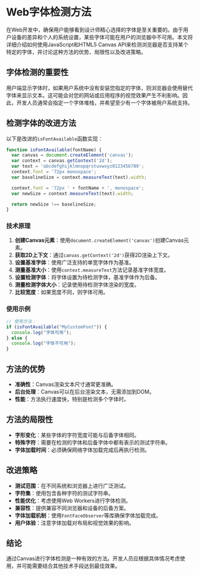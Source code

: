 # Web字体检测方法

在Web开发中，确保用户能够看到设计师精心选择的字体是至关重要的。由于用户设备的差异和个人的系统设置，某些字体可能在用户的浏览器中不可用。本文将详细介绍如何使用JavaScript和HTML5 Canvas API来检测浏览器是否支持某个特定的字体，并讨论这种方法的优势、局限性以及改进策略。

## 字体检测的重要性

用户端显示字体时，如果用户系统中没有安装您指定的字体，则浏览器会使用替代字体来显示文本。这可能会对您的网站或应用程序的视觉效果产生不利影响。因此，开发人员通常会指定一个字体堆栈，并希望至少有一个字体被用户系统支持。

## 检测字体的改进方法

以下是改进的`isFontAvailable`函数实现：

```js
function isFontAvailable(fontName) {
  var canvas = document.createElement('canvas');
  var context = canvas.getContext('2d');
  var text = 'abcdefghijklmnopqrstuvwxyz0123456789';
  context.font = '72px monospace';
  var baselineSize = context.measureText(text).width;

  context.font = '72px ' + fontName + ', monospace';
  var newSize = context.measureText(text).width;

  return newSize !== baselineSize;
}
```

### 技术原理

1. **创建Canvas元素**：使用`document.createElement('canvas')`创建Canvas元素。
2. **获取2D上下文**：通过`canvas.getContext('2d')`获得2D渲染上下文。
3. **设置基准字体**：使用广泛支持的单宽字体作为基准。
4. **测量基准大小**：使用`context.measureText`方法记录基准字体宽度。
5. **设置检测字体**：将字体设置为待检测字体，基准字体作为后备。
6. **测量检测字体大小**：记录使用待检测字体渲染的宽度。
7. **比较宽度**：如果宽度不同，则字体可用。

### 使用示例

```js
// 使用方法：
if (isFontAvailable("MyCustomFont")) {
  console.log("字体可用");
} else {
  console.log("字体不可用");
}
```

## 方法的优势

- **准确性**：Canvas渲染文本尺寸通常更准确。
- **后台处理**：Canvas可以在后台渲染文本，无需添加到DOM。
- **性能**：方法执行速度快，特别是检测多个字体时。

## 方法的局限性

- **字形变化**：某些字体的字符宽度可能与后备字体相同。
- **特殊字符**：需要在检测的字体和后备字体中都有表示的测试字符串。
- **字体加载时间**：必须确保网络字体加载完成后再执行检测。

## 改进策略

- **测试范围**：在不同系统和浏览器上进行广泛测试。
- **字符集**：使用包含各种字符的测试字符串。
- **性能优化**：考虑使用Web Workers进行字体检测。
- **兼容性**：提供兼容不同浏览器和设备的后备方案。
- **字体加载机制**：使用`FontFaceObserver`等库确保字体加载完成。
- **用户体验**：注意字体加载对布局和视觉效果的影响。

## 结论

通过Canvas进行字体检测是一种有效的方法。开发人员应根据具体情况考虑使用，并可能需要结合其他技术手段达到最佳效果。

